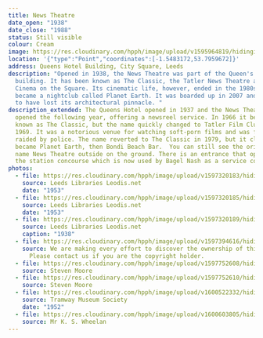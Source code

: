 ```yaml
---
title: News Theatre
date_open: "1938"
date_close: "1988"
status: Still visible
colour: Cream
image: https://res.cloudinary.com/hpph/image/upload/v1595964819/hidinginplainsight/classic_tatlernewstheatre.svg
location: '{"type":"Point","coordinates":[-1.5483172,53.7959672]}'
address: Queens Hotel Building, City Square, Leeds
description: "Opened in 1938, the News Theatre was part of the Queen's Hotel
  building. It has been known as The Classic, the Tatler News Theatre and the
  Cinema on the Square. Its cinematic life, however, ended in the 1980s when it
  became a nightclub called Planet Earth. It was boarded up in 2007 and appears
  to have lost its architectural pinnacle. "
description_extended: The Queens Hotel opened in 1937 and the News Theatre
  opened the following year, offering a newsreel service. In 1966 it became
  known as The Classic, but the name quickly changed to Tatler Film Club in
  1969. It was a notorious venue for watching soft-porn films and was frequently
  raided by police. The name reverted to The Classic in 1979, but it closed and
  became Planet Earth, then Bondi Beach Bar.  You can still see the original
  name News Theatre outside on the ground. There is an entrance that opened onto
  the station concourse which is now used by Bagel Nash as a service counter.
photos:
  - file: https://res.cloudinary.com/hpph/image/upload/v1597320183/hidinginplainsight/The_News_Theatre_Leeds_Libraries_3610.jpg
    source: Leeds Libraries Leodis.net
    date: "1953"
  - file: https://res.cloudinary.com/hpph/image/upload/v1597320185/hidinginplainsight/The_News_Theatre_Leeds_Libraries_4458.jpg
    source: Leeds Libraries Leodis.net
    date: "1953"
  - file: https://res.cloudinary.com/hpph/image/upload/v1597320189/hidinginplainsight/The_News_Theatre_Leeds_Libraries_956.jpg
    source: Leeds Libraries Leodis.net
    caption: "1938"
  - file: https://res.cloudinary.com/hpph/image/upload/v1597394616/hidinginplainsight/The_News_Theatre.jpg
    source: We are making every effort to discover the ownership of this photo.
      Please contact us if you are the copyright holder.
  - file: https://res.cloudinary.com/hpph/image/upload/v1597752608/hidinginplainsight/News18082020.jpg
    source: Steven Moore
  - file: https://res.cloudinary.com/hpph/image/upload/v1597752610/hidinginplainsight/News18082020_01.jpg
    source: Steven Moore
  - file: https://res.cloudinary.com/hpph/image/upload/v1600522332/hidinginplainsight/The_News_Theatre_Tramway_Museum_Society_20091230_169965.jpg
    source: Tramway Museum Society
    date: "1952"
  - file: https://res.cloudinary.com/hpph/image/upload/v1600603805/hidinginplainsight/The_News_Theatre_K._S._Wheelan_20041210_96389407.jpg
    source: Mr K. S. Wheelan
---
```

